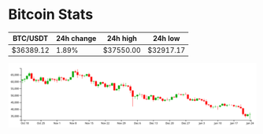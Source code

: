 # Bitcoin Stats

BTC/USDT|24h change|24h high|24h low|
|---|---|---|---|
|$36389.12|1.89%|$37550.00|$32917.17|

<img src="./chart.svg">
